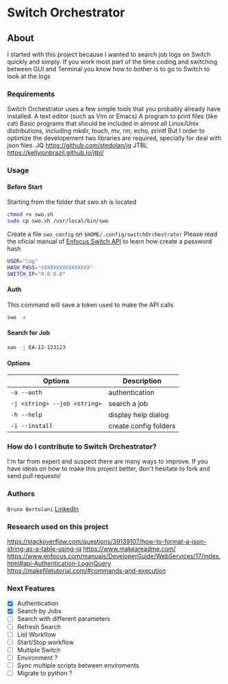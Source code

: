 # Switch Orchestrator

## About

I started with this project because I wanted to search job logs on Switch quickly and simply. If you work most part of the time coding and switching between GUI and Terminal you know how to bother is to go to Switch to look at the logs

### Requirements

Switch Orchestrator uses a few simple tools that you probably already have installed.
A text editor (such as Vim or Emacs)
A program to print files (like cat)
Basic programs that should be included in almost all Linux/Unix distributions, including mkdir, touch, mv, rm, echo, printf
But I order to optimize the developement two libraries are required, specially for deal with json files.
JQ <https://github.com/stedolan/jq>
JTBL <https://kellyjonbrazil.github.io/jtbl/>

### Usage

#### Before Start

Starting from the folder that swo.sh is located

```bash
chmod +x swo.sh
sudo cp swo.sh /usr/local/bin/swo
```

Create a file `swo_config` on `$HOME/.config/switchOrchestrator`
Please read the oficial manual of [Enfocus Switch API](https://www.enfocus.com/manuals/DeveloperGuide/WebServices/17/index.html#api-Authentication-LoginQuery) to learn how create a password hash

```bash
USER="log"
HASH_PASS="XXXXXXXXXXXXXXXX"
SWITCH_IP="0.0.0.0"

```

#### Auth

This command will save a token used to make the API calls

```bash
swo -a
```

#### Search for Job

```bash
swo -j EA-12-123123
```

#### Options

| Options                      | Description           |
| ---------------------------- | --------------------- |
| `-a --auth`                  | authentication        |
| `-j <string> --job <string>` | search a job          |
| `-h --help`                  | display help dialog   |
| `-i --install`               | create config folders |

### How do I contribute to Switch Orchestrator?

I'm far from expert and suspect there are many ways to improve. If you have ideas on how to make this project better, don't hesitate to fork and send pull requests!

### Authors

```Bruno Bertolani``` [LinkedIn](https://www.linkedin.com/in/brunosbertolani/)

### Research used on this project

<https://stackoverflow.com/questions/39139107/how-to-format-a-json-string-as-a-table-using-jq>
<https://www.makeareadme.com/>
<https://www.enfocus.com/manuals/DeveloperGuide/WebServices/17/index.html#api-Authentication-LoginQuery>
<https://makefiletutorial.com/#commands-and-execution>

### Next Features

- [X] Authentication
- [X] Search by Jobs
- [ ] Search with different parameters
- [ ] Refresh Search
- [ ] List Workflow
- [ ] Start/Stop workflow
- [ ] Multiple Switch
- [ ] Environment ?
- [ ] Sync multiple scripts between enviroments
- [ ] Migrate to python ?
